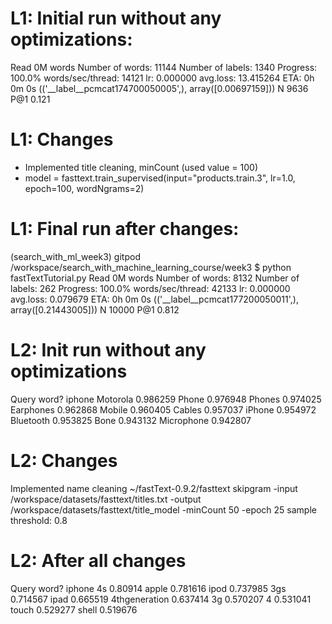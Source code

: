 # L1: Initial run without any optimizations:

Read 0M words
Number of words:  11144
Number of labels: 1340
Progress: 100.0% words/sec/thread:   14121 lr:  0.000000 avg.loss: 13.415264 ETA:   0h 0m 0s
(('__label__pcmcat174700050005',), array([0.00697159]))
N       9636
P@1     0.121

# L1: Changes
- Implemented title cleaning, minCount (used value = 100)
- model = fasttext.train_supervised(input="products.train.3", lr=1.0, epoch=100, wordNgrams=2)

# L1: Final run after changes:
(search_with_ml_week3) gitpod /workspace/search_with_machine_learning_course/week3 $ python fastTextTutorial.py 
Read 0M words
Number of words:  8132
Number of labels: 262
Progress: 100.0% words/sec/thread:   42133 lr:  0.000000 avg.loss:  0.079679 ETA:   0h 0m 0s
(('__label__pcmcat177200050011',), array([0.21443005]))
N       10000
P@1     0.812

# L2: Init run without any optimizations
Query word? iphone
Motorola 0.986259
Phone 0.976948
Phones 0.974025
Earphones 0.962868
Mobile 0.960405
Cables 0.957037
iPhone 0.954972
Bluetooth 0.953825
Bone 0.943132
Microphone 0.942807

# L2: Changes
Implemented name cleaning
~/fastText-0.9.2/fasttext skipgram -input /workspace/datasets/fasttext/titles.txt -output /workspace/datasets/fasttext/title_model -minCount 50 -epoch 25
sample threshold: 0.8

# L2: After all changes

Query word? iphone
4s 0.80914
apple 0.781616
ipod 0.737985
3gs 0.714567
ipad 0.665519
4thgeneration 0.637414
3g 0.570207
4 0.531041
touch 0.529277
shell 0.519676